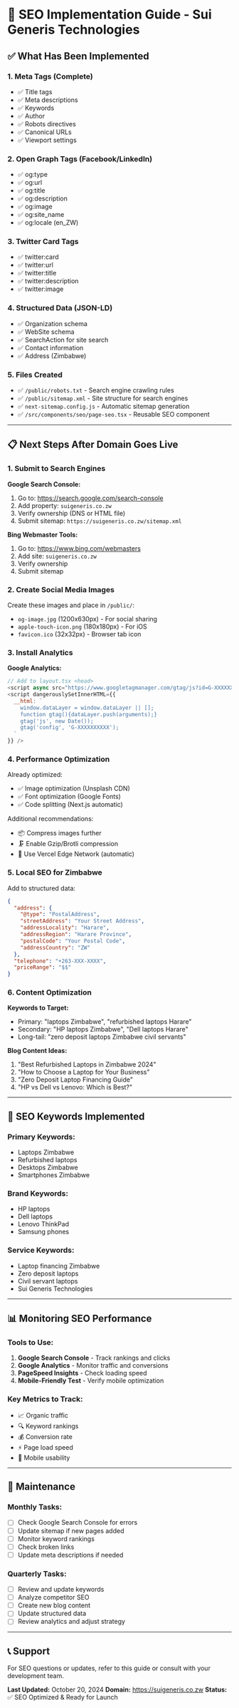 # 🚀 SEO Implementation Guide - Sui Generis Technologies

## ✅ What Has Been Implemented

### 1. **Meta Tags (Complete)**
- ✅ Title tags
- ✅ Meta descriptions
- ✅ Keywords
- ✅ Author
- ✅ Robots directives
- ✅ Canonical URLs
- ✅ Viewport settings

### 2. **Open Graph Tags (Facebook/LinkedIn)**
- ✅ og:type
- ✅ og:url
- ✅ og:title
- ✅ og:description
- ✅ og:image
- ✅ og:site_name
- ✅ og:locale (en_ZW)

### 3. **Twitter Card Tags**
- ✅ twitter:card
- ✅ twitter:url
- ✅ twitter:title
- ✅ twitter:description
- ✅ twitter:image

### 4. **Structured Data (JSON-LD)**
- ✅ Organization schema
- ✅ WebSite schema
- ✅ SearchAction for site search
- ✅ Contact information
- ✅ Address (Zimbabwe)

### 5. **Files Created**
- ✅ `/public/robots.txt` - Search engine crawling rules
- ✅ `/public/sitemap.xml` - Site structure for search engines
- ✅ `next-sitemap.config.js` - Automatic sitemap generation
- ✅ `/src/components/seo/page-seo.tsx` - Reusable SEO component

---

## 📋 Next Steps After Domain Goes Live

### 1. **Submit to Search Engines**

**Google Search Console:**
1. Go to: https://search.google.com/search-console
2. Add property: `suigeneris.co.zw`
3. Verify ownership (DNS or HTML file)
4. Submit sitemap: `https://suigeneris.co.zw/sitemap.xml`

**Bing Webmaster Tools:**
1. Go to: https://www.bing.com/webmasters
2. Add site: `suigeneris.co.zw`
3. Verify ownership
4. Submit sitemap

### 2. **Create Social Media Images**

Create these images and place in `/public/`:
- `og-image.jpg` (1200x630px) - For social sharing
- `apple-touch-icon.png` (180x180px) - For iOS
- `favicon.ico` (32x32px) - Browser tab icon

### 3. **Install Analytics**

**Google Analytics:**
```javascript
// Add to layout.tsx <head>
<script async src="https://www.googletagmanager.com/gtag/js?id=G-XXXXXXXXXX"></script>
<script dangerouslySetInnerHTML={{
  __html: `
    window.dataLayer = window.dataLayer || [];
    function gtag(){dataLayer.push(arguments);}
    gtag('js', new Date());
    gtag('config', 'G-XXXXXXXXXX');
  `
}} />
```

### 4. **Performance Optimization**

Already optimized:
- ✅ Image optimization (Unsplash CDN)
- ✅ Font optimization (Google Fonts)
- ✅ Code splitting (Next.js automatic)

Additional recommendations:
- 📦 Compress images further
- 🗜️ Enable Gzip/Brotli compression
- 🚀 Use Vercel Edge Network (automatic)

### 5. **Local SEO for Zimbabwe**

Add to structured data:
```json
{
  "address": {
    "@type": "PostalAddress",
    "streetAddress": "Your Street Address",
    "addressLocality": "Harare",
    "addressRegion": "Harare Province",
    "postalCode": "Your Postal Code",
    "addressCountry": "ZW"
  },
  "telephone": "+263-XXX-XXXX",
  "priceRange": "$$"
}
```

### 6. **Content Optimization**

**Keywords to Target:**
- Primary: "laptops Zimbabwe", "refurbished laptops Harare"
- Secondary: "HP laptops Zimbabwe", "Dell laptops Harare"
- Long-tail: "zero deposit laptops Zimbabwe civil servants"

**Blog Content Ideas:**
1. "Best Refurbished Laptops in Zimbabwe 2024"
2. "How to Choose a Laptop for Your Business"
3. "Zero Deposit Laptop Financing Guide"
4. "HP vs Dell vs Lenovo: Which is Best?"

---

## 🎯 SEO Keywords Implemented

### Primary Keywords:
- Laptops Zimbabwe
- Refurbished laptops
- Desktops Zimbabwe
- Smartphones Zimbabwe

### Brand Keywords:
- HP laptops
- Dell laptops
- Lenovo ThinkPad
- Samsung phones

### Service Keywords:
- Laptop financing Zimbabwe
- Zero deposit laptops
- Civil servant laptops
- Sui Generis Technologies

---

## 📊 Monitoring SEO Performance

### Tools to Use:
1. **Google Search Console** - Track rankings and clicks
2. **Google Analytics** - Monitor traffic and conversions
3. **PageSpeed Insights** - Check loading speed
4. **Mobile-Friendly Test** - Verify mobile optimization

### Key Metrics to Track:
- 📈 Organic traffic
- 🔍 Keyword rankings
- 💰 Conversion rate
- ⚡ Page load speed
- 📱 Mobile usability

---

## 🔧 Maintenance

### Monthly Tasks:
- [ ] Check Google Search Console for errors
- [ ] Update sitemap if new pages added
- [ ] Monitor keyword rankings
- [ ] Check broken links
- [ ] Update meta descriptions if needed

### Quarterly Tasks:
- [ ] Review and update keywords
- [ ] Analyze competitor SEO
- [ ] Create new blog content
- [ ] Update structured data
- [ ] Review analytics and adjust strategy

---

## 📞 Support

For SEO questions or updates, refer to this guide or consult with your development team.

**Last Updated:** October 20, 2024
**Domain:** https://suigeneris.co.zw
**Status:** ✅ SEO Optimized & Ready for Launch
